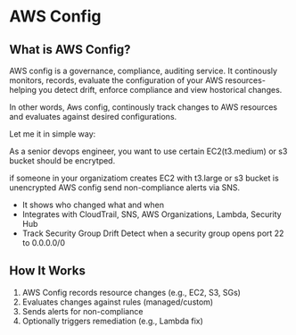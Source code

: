 # AWS Config

## What is AWS Config?
AWS config is a governance, compliance, auditing service. It continously monitors, records, evaluate the configuration of your AWS resources- helping you detect drift, enforce compliance and view hostorical changes.

In other words, Aws config, continously track changes to AWS resources and evaluates against desired configurations.

Let me it in simple way:

As a senior devops engineer, you want to use certain EC2(t3.medium) or s3 bucket should be encrytped.

if someone in your organizatiom creates EC2 with t3.large or s3 bucket is unencrypted AWS config send non-compliance alerts via SNS.

- It shows who changed what and when 
- Integrates with CloudTrail, SNS, AWS Organizations, Lambda, Security Hub
- Track Security Group Drift
    Detect when a security group opens port 22 to 0.0.0.0/0

## How It Works

1. AWS Config records resource changes (e.g., EC2, S3, SGs)
2. Evaluates changes against rules (managed/custom)
3. Sends alerts for non-compliance
4. Optionally triggers remediation (e.g., Lambda fix)